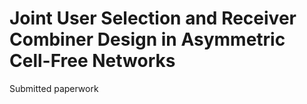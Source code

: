 # Joint User Selection and Receiver Combiner Design in Asymmetric Cell-Free Networks 
Submitted paperwork
